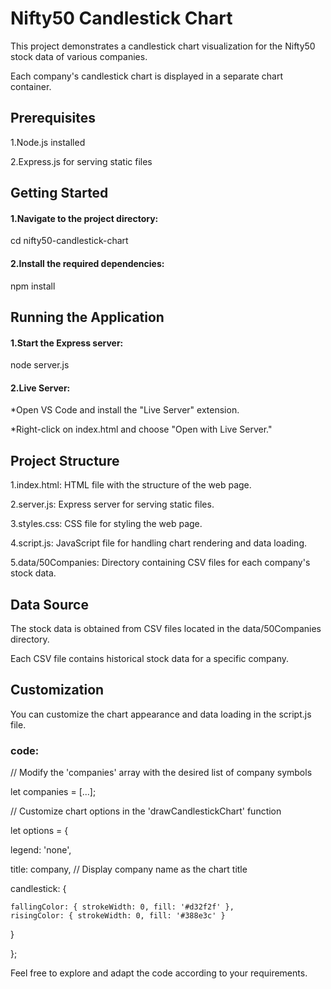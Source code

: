 # Nifty50 Candlestick Chart

This project demonstrates a candlestick chart visualization for the Nifty50 stock data of various companies. 

Each company's candlestick chart is displayed in a separate chart container.

## Prerequisites 
1.Node.js installed

2.Express.js for serving static files

## Getting Started
#### 1.Navigate to the project directory:

cd nifty50-candlestick-chart

#### 2.Install the required dependencies:

npm install

## Running the Application

#### 1.Start the Express server:

node server.js

#### 2.Live Server:

   *Open VS Code and install the "Live Server" extension.
   
   *Right-click on index.html and choose "Open with Live Server."

## Project Structure

1.index.html: HTML file with the structure of the web page.

2.server.js: Express server for serving static files.

3.styles.css: CSS file for styling the web page.

4.script.js: JavaScript file for handling chart rendering and data loading.

5.data/50Companies: Directory containing CSV files for each company's stock data.

## Data Source

The stock data is obtained from CSV files located in the data/50Companies directory. 

Each CSV file contains historical stock data for a specific company.

## Customization

You can customize the chart appearance and data loading in the script.js file.

### code:

// Modify the 'companies' array with the desired list of company symbols

let companies = [...];

// Customize chart options in the 'drawCandlestickChart' function

let options = {

  legend: 'none',
  
  title: company, // Display company name as the chart title
  
  candlestick: {
  
    fallingColor: { strokeWidth: 0, fill: '#d32f2f' },
    risingColor: { strokeWidth: 0, fill: '#388e3c' }
    
  }
  
};

Feel free to explore and adapt the code according to your requirements.
